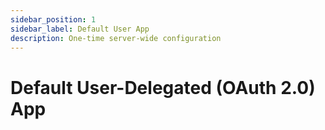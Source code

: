```yaml
---
sidebar_position: 1
sidebar_label: Default User App
description: One-time server-wide configuration
---
```


# Default User-Delegated (OAuth 2.0) App
